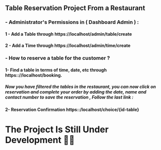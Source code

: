 ## Table Reservation Project From a Restaurant 

### - Administrator's Permissions in ( Dashboard Admin ) :

#### 1 - Add a Table through https://localhost/admin/table/create 
#### 2 - Add a Time through https://localhost/admin/time/create 


### - How to reserve a table for the customer ?

#### 1- Find a table in terms of time, date, etc through https:://localhost/booking.

##### Now you have filtered the tables in the restaurant, you can now click on reservation and complete your order by adding the date, name and contact number to save the reservation , Follow the last link :

#### 2- Reservation Confirmation https::/localhost/choice/{id-table}

# The Project Is Still Under Development :man_cartwheeling:

